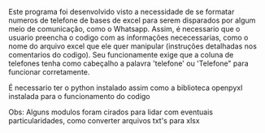 Este programa foi desenvolvido visto a necessidade de se formatar numeros de telefone de bases de excel para serem disparados por algum meio de comunicação, como o Whatsapp.
Assim, é necessario que o usuario preencha o codigo com as informações nececessarias, como o nome do arquivo excel que ele quer manipular (instruções detalhadas nos comentarios do codigo).
Seu funcionamente exige que a coluna de telefones tenha como cabeçalho a palavra 'telefone' ou 'Telefone" para funcionar corretamente.

É necessario ter o python instalado assim como a biblioteca openpyxl instalada para o funcionamento do codigo

Obs: Alguns modulos foram cirados para lidar com eventuais particularidades, como converter arquivos txt's para xlsx